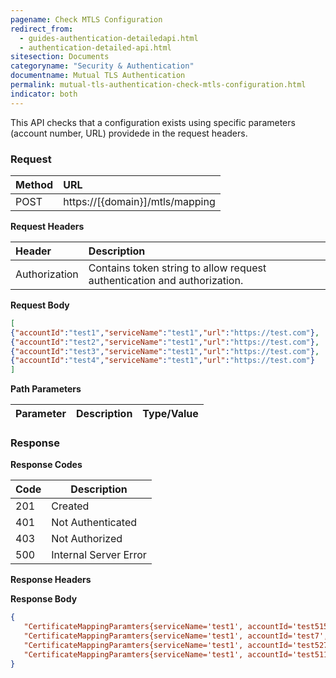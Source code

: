 ```yaml
---
pagename: Check MTLS Configuration
redirect_from:
  - guides-authentication-detailedapi.html
  - authentication-detailed-api.html
sitesection: Documents
categoryname: "Security & Authentication"
documentname: Mutual TLS Authentication
permalink: mutual-tls-authentication-check-mtls-configuration.html
indicator: both
---
```


This API checks that a configuration exists using specific parameters (account number, URL) providede in the request headers.

### Request

 |Method|      URL|  
 |:--------  |:---  |
 |POST|  https://[{domain}]/mtls/mapping  |

**Request Headers**

 |Header         |Description  |
 |:------|        :--------  |
 |Authorization|    Contains token string to allow request authentication and authorization.  |

**Request Body**

 ```json
[
{"accountId":"test1","serviceName":"test1","url":"https://test.com"},
{"accountId":"test2","serviceName":"test1","url":"https://test.com"},
{"accountId":"test3","serviceName":"test1","url":"https://test.com"},
{"accountId":"test4","serviceName":"test1","url":"https://test.com"}
]
```

**Path Parameters**

 |Parameter|  Description|  Type/Value |
 |:------    |:--------    |:--------|

### Response

**Response Codes**

| Code | Description           |
|------|-----------------------|
| 201  | Created               |
| 401  | Not Authenticated     |
| 403  | Not Authorized        |
| 500  | Internal Server Error |

**Response Headers**

**Response Body**

 ```json
{
    "CertificateMappingParamters{serviceName='test1', accountId='test515', url='https://test.com'}": false,
    "CertificateMappingParamters{serviceName='test1', accountId='test7', url='https://test.com'}": false,
    "CertificateMappingParamters{serviceName='test1', accountId='test527', url='https://test.com'}": false,
    "CertificateMappingParamters{serviceName='test1', accountId='test511', url='https://test.com'}": true
}
```
